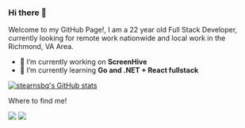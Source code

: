 ### Hi there 👋

<p>Welcome to my GitHub Page!, I am a 22 year old Full Stack Developer, currently looking for remote work nationwide and local work in the Richmond, VA Area.</p>


- 🔭 I’m currently working on **ScreenHive**
- 🌱 I’m currently learning **Go and .NET + React fullstack**


[![stearnsbq's GitHub stats](https://github-readme-stats.vercel.app/api?username=stearnsbq&show_icons=true&theme=radical)](https://github.com/anuraghazra/github-readme-stats)


Where to find me!
<p>

  <a href="https://www.linkedin.com/in/byron-stearns-a6308918a/"><img src="https://img.shields.io/badge/LinkedIn-0077B5?style=for-the-badge&logo=linkedin&logoColor=white"></a>
  <a href="https://portfolio.quinn50.dev/"><img src="https://img.shields.io/badge/-My%20Portfolio-green"></a>
    
</p>


<!--
**stearnsbq/stearnsbq** is a ✨ _special_ ✨ repository because its `README.md` (this file) appears on your GitHub profile.

Here are some ideas to get you started:


- 
- 👯 I’m looking to collaborate on ...
- 🤔 I’m looking for help with ...
- 💬 Ask me about ...
- 📫 How to reach me: ...
- 😄 Pronouns: ...
- ⚡ Fun fact: ...
-->
